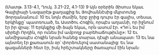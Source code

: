 (Մատթ. 3.13-4.1, Ղուկ. 3.21-22, 4.1-13)
9 Այն օրերին Յիսուս եկաւ Գալիլիայի Նազարէթ քաղաքից եւ Յովհաննէսից մկրտուեց Յորդանանում: 10 Եւ նոյն ժամին, երբ ջրից դուրս էր գալիս, տեսաւ երկինքը՝ պատռուած, եւ Աստծու Հոգին, որպէս աղաւնի, որ իջնում էր իր վրայ: 11 Երկնքից մի ձայն եկաւ, որն ասում էր. «Դո՛ւ ես իմ սիրելի Որդին, որ ունես իմ ամբողջ բարեհաճութիւնը»:
12 Եւ անմիջապէս Հոգին նրան հանեց տարաւ դէպի անապատ: 13 Եւ նա այնտեղ էր քառասուն օր՝ փորձուելով սատանայից: Եւ նա գազանների հետ էր, իսկ հրեշտակները ծառայում էին նրան:
